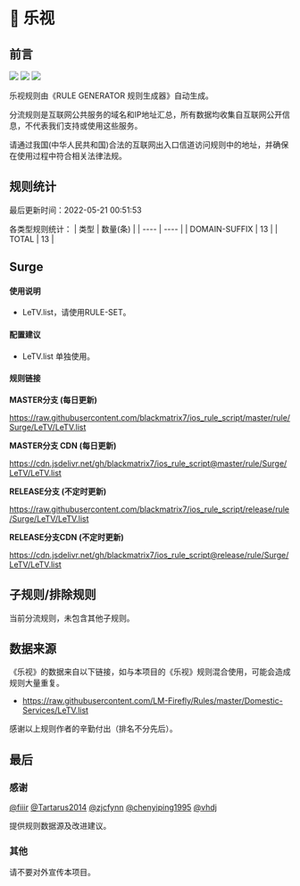 # 🧸 乐视

## 前言

![](https://shields.io/badge/-移除重复规则-ff69b4) ![](https://shields.io/badge/-DOMAIN与DOMAIN--SUFFIX合并-green) ![](https://shields.io/badge/-IP--CIDR(6)合并-blueviolet) 

乐视规则由《RULE GENERATOR 规则生成器》自动生成。

分流规则是互联网公共服务的域名和IP地址汇总，所有数据均收集自互联网公开信息，不代表我们支持或使用这些服务。

请通过我国(中华人民共和国)合法的互联网出入口信道访问规则中的地址，并确保在使用过程中符合相关法律法规。

## 规则统计

最后更新时间：2022-05-21 00:51:53

各类型规则统计：
| 类型 | 数量(条)  | 
| ---- | ----  |
| DOMAIN-SUFFIX | 13  | 
| TOTAL | 13  | 


## Surge 

#### 使用说明
- LeTV.list，请使用RULE-SET。

#### 配置建议
- LeTV.list 单独使用。

#### 规则链接
**MASTER分支 (每日更新)**

https://raw.githubusercontent.com/blackmatrix7/ios_rule_script/master/rule/Surge/LeTV/LeTV.list

**MASTER分支 CDN (每日更新)**

https://cdn.jsdelivr.net/gh/blackmatrix7/ios_rule_script@master/rule/Surge/LeTV/LeTV.list

**RELEASE分支 (不定时更新)**

https://raw.githubusercontent.com/blackmatrix7/ios_rule_script/release/rule/Surge/LeTV/LeTV.list

**RELEASE分支CDN (不定时更新)**

https://cdn.jsdelivr.net/gh/blackmatrix7/ios_rule_script@release/rule/Surge/LeTV/LeTV.list

## 子规则/排除规则


当前分流规则，未包含其他子规则。

## 数据来源

《乐视》的数据来自以下链接，如与本项目的《乐视》规则混合使用，可能会造成规则大量重复。

- https://raw.githubusercontent.com/LM-Firefly/Rules/master/Domestic-Services/LeTV.list


感谢以上规则作者的辛勤付出（排名不分先后）。

## 最后

### 感谢

[@fiiir](https://github.com/fiiir) [@Tartarus2014](https://github.com/Tartarus2014) [@zjcfynn](https://github.com/zjcfynn) [@chenyiping1995](https://github.com/chenyiping1995) [@vhdj](https://github.com/vhdj)

提供规则数据源及改进建议。

### 其他

请不要对外宣传本项目。